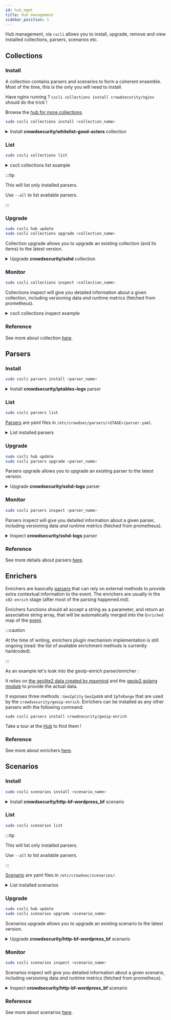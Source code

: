 ```yaml
---
id: hub_mgmt
title: Hub management
sidebar_position: 1
---
```


Hub management, via `cscli` allows you to install, upgrade, remove and view installed collections, parsers, scenarios etc.



## Collections


### Install

A collection contains parsers and scenarios to form a coherent ensemble. Most of the time, this is the only you will need to install. 

Have nginx running ? `cscli collections install crowdsecurity/nginx` should do the trick ! 

Browse the [hub for more collections](https://hub.crowdsec.net/browse/#collections).

```bash
sudo cscli collections install <collection_name>
```

<details>
  <summary>Install <strong> crowdsecurity/whitelist-good-actors </strong> collection </summary>

```bash
sudo cscli collections install crowdsecurity/whitelist-good-actors
INFO[0000] crowdsecurity/seo-bots-whitelist : OK        
INFO[0000] downloading data 'https://raw.githubusercontent.com/crowdsecurity/sec-lists/master/whitelists/benign_bots/search_engine_crawlers/rdns_seo_bots.txt' in '/var/lib/crowdsec/data/rdns_seo_bots.txt' 
INFO[0001] downloading data 'https://raw.githubusercontent.com/crowdsecurity/sec-lists/master/whitelists/benign_bots/search_engine_crawlers/rnds_seo_bots.regex' in '/var/lib/crowdsec/data/rdns_seo_bots.regex' 
INFO[0002] downloading data 'https://raw.githubusercontent.com/crowdsecurity/sec-lists/master/whitelists/benign_bots/search_engine_crawlers/ip_seo_bots.txt' in '/var/lib/crowdsec/data/ip_seo_bots.txt' 
INFO[0002] crowdsecurity/cdn-whitelist : OK             
INFO[0002] downloading data 'https://www.cloudflare.com/ips-v4' in '/var/lib/crowdsec/data/cloudflare_ips.txt' 
INFO[0003] crowdsecurity/rdns : OK                      
INFO[0003] crowdsecurity/whitelist-good-actors : OK     
INFO[0003] /etc/crowdsec/postoverflows/s01-whitelist doesn't exist, create 
INFO[0003] Enabled postoverflows : crowdsecurity/seo-bots-whitelist 
INFO[0003] Enabled postoverflows : crowdsecurity/cdn-whitelist 
INFO[0003] /etc/crowdsec/postoverflows/s00-enrich doesn't exist, create 
INFO[0003] Enabled postoverflows : crowdsecurity/rdns   
INFO[0003] Enabled collections : crowdsecurity/whitelist-good-actors 
INFO[0003] Enabled crowdsecurity/whitelist-good-actors  
INFO[0003] Run 'systemctl reload crowdsec' for the new configuration to be effective. 
$ systemctl reload crowdsec
```
</details>


### List

```bash
sudo cscli collections list
```

<details>
  <summary>cscli collections list example</summary>

```bash
sudo cscli collections list   
-------------------------------------------------------------------------------------------------------------
 NAME                               📦 STATUS    VERSION  LOCAL PATH                                         
-------------------------------------------------------------------------------------------------------------
 crowdsecurity/nginx                ✔️  enabled  0.1      /etc/crowdsec/collections/nginx.yaml               
 crowdsecurity/base-http-scenarios  ✔️  enabled  0.1      /etc/crowdsec/collections/base-http-scenarios.yaml 
 crowdsecurity/sshd                 ✔️  enabled  0.1      /etc/crowdsec/collections/sshd.yaml                
 crowdsecurity/linux                ✔️  enabled  0.2      /etc/crowdsec/collections/linux.yaml               
-------------------------------------------------------------------------------------------------------------
```

</details>

:::tip

This will list only installed parsers.

Use `--all` to list available parsers.

:::

### Upgrade

```bash
sudo cscli hub update
sudo cscli collections upgrade <collection_name>
```

Collection upgrade allows you to upgrade an existing collection (and its items) to the latest version.


<details>
  <summary>Upgrade <strong>crowdsecurity/sshd</strong> collection</summary>

```bash
sudo cscli hub update
INFO[06-08-2021 04:18:33 PM] Wrote new 126099 bytes index to /etc/crowdsec/hub/.index.json 
sudo cscli collections upgrade crowdsecurity/sshd  
INFO[0000] crowdsecurity/sshd : up-to-date              
WARN[0000] crowdsecurity/sshd-logs : overwrite          
WARN[0000] crowdsecurity/ssh-bf : overwrite             
WARN[0000] crowdsecurity/sshd : overwrite               
INFO[0000] 📦 crowdsecurity/sshd : updated               
INFO[0000] Upgraded 1 items                             
INFO[0000] Run 'systemctl reload crowdsec' for the new configuration to be effective.
$ systemctl reload crowdsec

```

</details>

### Monitor

```bash
sudo cscli collections inspect <collection_name>
```

Collections inspect will give you detailed information about a given collection, including versioning data *and* runtime metrics (fetched from prometheus).

<details>
  <summary>cscli collections inspect example</summary>

```bash
sudo cscli collections inspect crowdsecurity/sshd       
type: collections
name: crowdsecurity/sshd
filename: sshd.yaml
description: 'sshd support : parser and brute-force detection'
author: crowdsecurity
belongs_to_collections:
- crowdsecurity/linux
- crowdsecurity/linux
remote_path: collections/crowdsecurity/sshd.yaml
version: "0.1"
local_path: /etc/crowdsec/collections/sshd.yaml
localversion: "0.1"
localhash: 21159aeb87529efcf1a5033f720413d5321a6451bab679a999f7f01a7aa972b3
installed: true
downloaded: true
uptodate: true
tainted: false
local: false
parsers:
- crowdsecurity/sshd-logs
scenarios:
- crowdsecurity/ssh-bf

Current metrics : 

 - (Scenario) crowdsecurity/ssh-bf: 
+---------------+-----------+--------------+--------+---------+
| CURRENT COUNT | OVERFLOWS | INSTANCIATED | POURED | EXPIRED |
+---------------+-----------+--------------+--------+---------+
|             0 |         1 |            2 |     10 |       1 |
+---------------+-----------+--------------+--------+---------+

```

</details>

### Reference

See more about collection [here](/collections/introduction.md).


## Parsers

### Install

```bash
sudo cscli parsers install <parser_name>
```

<details>
  <summary>Install <strong>crowdsecurity/iptables-logs</strong> parser</summary>

```bash
sudo cscli parsers install crowdsecurity/iptables-logs    
INFO[0000] crowdsecurity/iptables-logs : OK             
INFO[0000] Enabled parsers : crowdsecurity/iptables-logs 
INFO[0000] Enabled crowdsecurity/iptables-logs          
INFO[0000] Run 'systemctl reload crowdsec' for the new configuration to be effective. 
```
</details>

### List


```bash
sudo cscli parsers list
```

[Parsers](/parsers/introduction.mdx) are yaml files in `/etc/crowdsec/parsers/<STAGE>/parser.yaml`.


<details>
  <summary>List installed parsers</summary>

```bash
sudo cscli parsers list
--------------------------------------------------------------------------------------------------------------
 NAME                            📦 STATUS    VERSION  LOCAL PATH                                             
--------------------------------------------------------------------------------------------------------------
 crowdsecurity/whitelists        ✔️  enabled  0.1      /etc/crowdsec/parsers/s02-enrich/whitelists.yaml       
 crowdsecurity/dateparse-enrich  ✔️  enabled  0.1      /etc/crowdsec/parsers/s02-enrich/dateparse-enrich.yaml 
 crowdsecurity/iptables-logs     ✔️  enabled  0.1      /etc/crowdsec/parsers/s01-parse/iptables-logs.yaml     
 crowdsecurity/syslog-logs       ✔️  enabled  0.1      /etc/crowdsec/parsers/s00-raw/syslog-logs.yaml         
 crowdsecurity/sshd-logs         ✔️  enabled  0.1      /etc/crowdsec/parsers/s01-parse/sshd-logs.yaml         
 crowdsecurity/geoip-enrich      ✔️  enabled  0.2      /etc/crowdsec/parsers/s02-enrich/geoip-enrich.yaml     
 crowdsecurity/http-logs         ✔️  enabled  0.2      /etc/crowdsec/parsers/s02-enrich/http-logs.yaml        
 crowdsecurity/nginx-logs        ✔️  enabled  0.1      /etc/crowdsec/parsers/s01-parse/nginx-logs.yaml        
--------------------------------------------------------------------------------------------------------------

```

</details>


### Upgrade

```bash
sudo cscli hub update
sudo cscli parsers upgrade <parser_name>
```

Parsers upgrade allows you to upgrade an existing parser to the latest version.

<details>
  <summary>Upgrade <strong>crowdsecurity/sshd-logs</strong> parser</summary>

```bash
sudo cscli hub update
INFO[06-08-2021 04:18:33 PM] Wrote new 126099 bytes index to /etc/crowdsec/hub/.index.json 
sudo cscli parsers upgrade crowdsecurity/sshd-logs  
INFO[0000] crowdsecurity/sshd : up-to-date              
WARN[0000] crowdsecurity/sshd-logs : overwrite          
WARN[0000] crowdsecurity/ssh-bf : overwrite             
WARN[0000] crowdsecurity/sshd : overwrite               
INFO[0000] 📦 crowdsecurity/sshd : updated               
INFO[0000] Upgraded 1 items                             
INFO[0000] Run 'systemctl reload crowdsec' for the new configuration to be effective.

```

</details>

### Monitor

```bash
sudo cscli parsers inspect <parser_name>
```

Parsers inspect will give you detailed information about a given parser, including versioning data *and* runtime metrics (fetched from prometheus).

<!--TBD: refaire l'output apres avoir fix le 'parsers inspect XXXX'-->
<details>
  <summary>Inspect <strong>crowdsecurity/sshd-logs</strong> parser</summary>

```bash
sudo cscli parsers inspect crowdsecurity/sshd-logs     
type: parsers
stage: s01-parse
name: crowdsecurity/sshd-logs
filename: sshd-logs.yaml
description: Parse openSSH logs
author: crowdsecurity
belongs_to_collections:
- crowdsecurity/sshd
remote_path: parsers/s01-parse/crowdsecurity/sshd-logs.yaml
version: "0.1"
local_path: /etc/crowdsec/parsers/s01-parse/sshd-logs.yaml
localversion: "0.1"
localhash: ecd40cb8cd95e2bad398824ab67b479362cdbf0e1598b8833e2f537ae3ce2f93
installed: true
downloaded: true
uptodate: true
tainted: false
local: false

Current metrics :

 - (Parser) crowdsecurity/sshd-logs:
+-------------------+-------+--------+----------+
|      PARSERS      | HITS  | PARSED | UNPARSED |
+-------------------+-------+--------+----------+
| /var/log/auth.log | 94138 |  42404 |    51734 |
+-------------------+-------+--------+----------+

```

</details>

### Reference

See more details about parsers [here](/parsers/introduction.mdx).

## Enrichers

Enrichers are basically [parsers](/parsers/introduction.mdx) that can rely on external methods to provide extra contextual information to the event. The enrichers are usually in the `s02-enrich` stage (after most of the parsing happened.md).

Enrichers functions should all accept a string as a parameter, and return an associative string array, that will be automatically merged into the `Enriched` map of the [event](/expr/event.md).

:::caution

At the time of writing, enrichers plugin mechanism implementation is still ongoing (read: the list of available enrichment methods is currently hardcoded).

:::

As an example let's look into the geoip-enrich parser/enricher :

It relies on [the geolite2 data created by maxmind](https://www.maxmind.com) and the [geoip2 golang module](https://github.com/oschwald/geoip2-golang) to provide the actual data.


It exposes three methods : `GeoIpCity` `GeoIpASN` and `IpToRange` that are used by the `crowdsecurity/geoip-enrich`.
Enrichers can be installed as any other parsers with the following command:

```
sudo cscli parsers install crowdsecurity/geoip-enrich
```

Take a tour at the [Hub](https://hub.crowdsec.net/browse/#configurations) to find them !

### Reference

See more about enrichers [here](/parsers/enricher.md).


## Scenarios


### Install

```bash
sudo cscli scenarios install <scenario_name>
```

<details>
  <summary>Install <strong>crowdsecurity/http-bf-wordpress_bf</strong> scenario</summary>

```bash
sudo cscli scenarios install crowdsecurity/http-bf-wordpress_bf
INFO[0000] crowdsecurity/http-bf-wordpress_bf : OK      
INFO[0000] Enabled scenarios : crowdsecurity/http-bf-wordpress_bf 
INFO[0000] Enabled crowdsecurity/http-bf-wordpress_bf   
INFO[0000] Run 'systemctl reload crowdsec' for the new configuration to be effective. 
$ systemctl reload crowdsec
```

</details>


### List

```bash
sudo cscli scenarios list
```

:::tip

This will list only installed parsers.

Use `--all` to list available parsers.

:::

[Scenario](/scenarios/introduction.mdx) are yaml files in `/etc/crowdsec/scenarios/`.


<details>
  <summary>List installed scenarios</summary>

```bash
sudo cscli scenarios list
---------------------------------------------------------------------------------------------------------------------------
 NAME                                       📦 STATUS    VERSION  LOCAL PATH                                               
---------------------------------------------------------------------------------------------------------------------------
 crowdsecurity/ssh-bf                       ✔️  enabled  0.1      /etc/crowdsec/scenarios/ssh-bf.yaml                      
 crowdsecurity/http-bf-wordpress_bf         ✔️  enabled  0.1      /etc/crowdsec/scenarios/http-bf-wordpress_bf.yaml        
 crowdsecurity/http-crawl-non_statics       ✔️  enabled  0.2      /etc/crowdsec/scenarios/http-crawl-non_statics.yaml      
 crowdsecurity/http-probing                 ✔️  enabled  0.1      /etc/crowdsec/scenarios/http-probing.yaml                
 crowdsecurity/http-sensitive-files         ✔️  enabled  0.2      /etc/crowdsec/scenarios/http-sensitive-files.yaml        
 crowdsecurity/http-bad-user-agent          ✔️  enabled  0.2      /etc/crowdsec/scenarios/http-bad-user-agent.yaml         
 crowdsecurity/http-path-traversal-probing  ✔️  enabled  0.2      /etc/crowdsec/scenarios/http-path-traversal-probing.yaml 
 crowdsecurity/http-sqli-probing            ✔️  enabled  0.2      /etc/crowdsec/scenarios/http-sqli-probing.yaml           
 crowdsecurity/http-backdoors-attempts      ✔️  enabled  0.2      /etc/crowdsec/scenarios/http-backdoors-attempts.yaml     
 crowdsecurity/http-xss-probing             ✔️  enabled  0.2      /etc/crowdsec/scenarios/http-xss-probing.yaml            
---------------------------------------------------------------------------------------------------------------------------

```

</details>


### Upgrade

```bash
sudo cscli hub update
sudo cscli scenarios upgrade <scenario_name>
```

Scenarios upgrade allows you to upgrade an existing scenario to the latest version.

<details>
  <summary>Upgrade <strong>crowdsecurity/http-bf-wordpress_bf</strong> scenario</summary>

```bash
sudo cscli hub update
INFO[06-08-2021 04:18:33 PM] Wrote new 126099 bytes index to /etc/crowdsec/hub/.index.json 
sudo cscli scenarios upgrade crowdsecurity/ssh-bf
INFO[0000] crowdsecurity/ssh-bf : up-to-date            
WARN[0000] crowdsecurity/ssh-bf : overwrite             
INFO[0000] 📦 crowdsecurity/ssh-bf : updated             
INFO[0000] Upgraded 1 items                             
INFO[0000] Run 'systemctl reload crowdsec' for the new configuration to be effective. 
```

</details>

### Monitor

```bash
sudo cscli scenarios inspect <scenario_name>
```

Scenarios inspect will give you detailed information about a given scenario, including versioning data *and* runtime metrics (fetched from prometheus).

<details>
  <summary>Inspect <strong>crowdsecurity/http-bf-wordpress_bf</strong> scenario</summary>

```bash
sudo cscli scenarios inspect crowdsecurity/ssh-bf    
type: scenarios
name: crowdsecurity/ssh-bf
filename: ssh-bf.yaml
description: Detect ssh bruteforce
author: crowdsecurity
references:
- http://wikipedia.com/ssh-bf-is-bad
belongs_to_collections:
- crowdsecurity/sshd
remote_path: scenarios/crowdsecurity/ssh-bf.yaml
version: "0.1"
local_path: /etc/crowdsec/scenarios/ssh-bf.yaml
localversion: "0.1"
localhash: 4441dcff07020f6690d998b7101e642359ba405c2abb83565bbbdcee36de280f
installed: true
downloaded: true
uptodate: true
tainted: false
local: false

Current metrics :

 - (Scenario) crowdsecurity/ssh-bf:
+---------------+-----------+--------------+--------+---------+
| CURRENT COUNT | OVERFLOWS | INSTANCIATED | POURED | EXPIRED |
+---------------+-----------+--------------+--------+---------+
|            14 |      5700 |         7987 |  42572 |    2273 |
+---------------+-----------+--------------+--------+---------+
```

</details>

### Reference

See more about scenarios [here](/scenarios/introduction.mdx).
